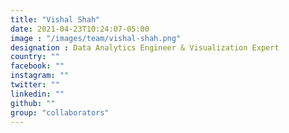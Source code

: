 ```yaml
---
title: "Vishal Shah"
date: 2021-04-23T10:24:07-05:00
image : "/images/team/vishal-shah.png"
designation : Data Analytics Engineer & Visualization Expert
country: ""
facebook: ""
instagram: ""
twitter: ""
linkedin: ""
github: ""
group: "collaborators"
---
```


